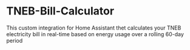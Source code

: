 # TNEB-Bill-Calculator
This custom integration for Home Assistant thet calculates your TNEB electricity bill in real-time based on energy usage over a rolling 60-day period
